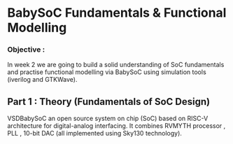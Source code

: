 # BabySoC Fundamentals & Functional Modelling

### Objective : 
In week 2 we are going to build a solid understanding of SoC fundamentals and practise functional modelling via BabySoC using simulation tools (iverilog and GTKWave).

## Part 1 : Theory (Fundamentals of SoC Design) 
VSDBabySoC an open source system on chip (SoC) based on RISC-V architecture for digital-analog interfacing. It combines RVMYTH processor , PLL , 10-bit DAC (all implemented using Sky130 technology).



